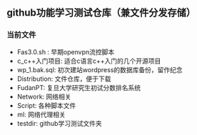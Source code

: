 ## github功能学习测试仓库（兼文件分发存储）

### 当前文件

* Fas3.0.sh : 早期openvpn流控脚本
* c_c++入门项目: 适合c语言c++入门的几个开源项目
* wp_1.bak.sql: 初次建站wordpress的数据库备份，留作纪念
* Distribution: 文件仓库，便于下载
* FudanPT: 复旦大学研究生初试分数排名系统
* Network: 网络相关
* Script: 各种脚本文件
* ml: 网络代理相关
* testdir: github学习测试文件夹

